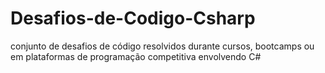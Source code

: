 # Desafios-de-Codigo-Csharp
conjunto de desafios de código resolvidos durante cursos, bootcamps ou em plataformas de programação competitiva envolvendo C#
